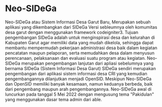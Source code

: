 # Neo-SIDeGa
Neo-SIDeGa atau Sistem Informasi Desa Garut Baru, Merupakan sebuah aplikasi yang dikembangkan dari SIDeGa Versi sebleumnya oleh komumitas desa garut dengan menggunakan framework codeigniter3.
Tujuan pengembangan SIDeGa adalah untuk menginspirasi desa dan kelurahan di Kabupaten Garut agar memiliki data yang mudah dikelola, sehingga dapat membantu mempermudah pekerjaan administrasi desa baik dalam kegiatan pencatatan maupun pelaporan, serta memudahkan desa dalam menyusun perencanaan, pelaksanaan dan evaluasi suatu program atau kegiatan.
Neo-SIDeGa merupakan pengembangan lanjutan dari apliasi sebelumnya yang bernama SIDeGa (Sistem Informasi Desa Garut)
SIDeGa sendiri merupakan pengembangan dari aplikasi sistem informasi desa CRI yang kemudian pengembangannya dilanjutkan menjadi OpenSID.
Meskipun Neo-SIDeGa dan OpenSID memiliki banyak kesamaan, namun keduanya berbeda, baik dari pengembang maupun arah pengembangannya.
Neo-SIDeGa awal di luncurkan pada tanggal 5 Mei 2022 dengan mengusung tema "Pakidulan" yang menggunakan dasar tema admin dari able.